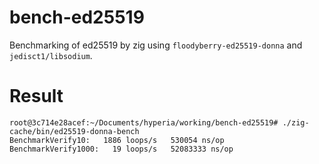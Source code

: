 # bench-ed25519
Benchmarking of ed25519 by zig using `floodyberry-ed25519-donna` and `jedisct1/libsodium`.

# Result
```
root@3c714e28acef:~/Documents/hyperia/working/bench-ed25519# ./zig-cache/bin/ed25519-donna-bench
BenchmarkVerify10:   1886 loops/s   530054 ns/op
BenchmarkVerify1000:   19 loops/s   52083333 ns/op
```
